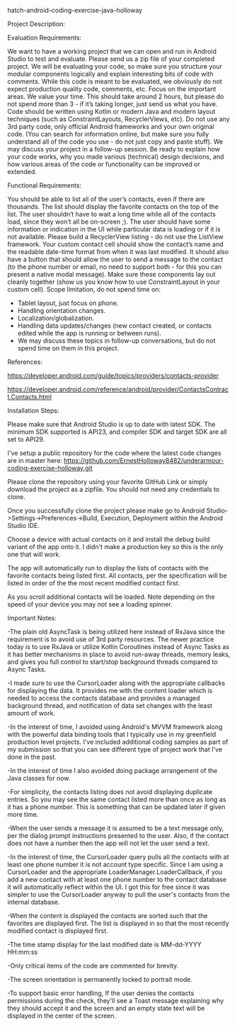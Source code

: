 hatch-android-coding-exercise-java-holloway

Project Description:

Evaluation Requirements:

We want to have a working project that we can open and run in Android Studio to test and evaluate. Please send us a zip file of your completed project.
We will be evaluating your code, so make sure you structure your modular components logically and explain interesting bits of code with comments.
While this code is meant to be evaluated, we obviously do not expect production quality code, comments, etc. Focus on the important areas.
We value your time. This should take around 2 hours, but please do not spend more than 3 - if it’s taking longer, just send us what you have.
Code should be written using Kotlin or modern Java and modern layout techniques (such as ConstraintLayouts, RecyclerViews, etc).
Do not use any 3rd party code, only official Android frameworks and your own original code. (You can search for information online, but make sure you fully understand all of the code you use - do not just copy and paste stuff).
We may discuss your project in a follow-up session.
Be ready to explain how your code works, why you made various (technical) design decisions, and how various areas of the code or functionality can be improved or extended.

Functional Requirements:

You should be able to list all of the user’s contacts, even if there are thousands.
The list should display the favorite contacts on the top of the list.
The user shouldn’t have to wait a long time while all of the contacts load, since they won’t all be on-screen ;).
The user should have some information or indication in the UI while particular data is loading or if it is not available.
Please build a RecyclerView listing - do not use the ListView framework.
Your custom contact cell should show the contact’s name and the readable date-time format from when it was last modified. It should also have a button that should allow the user to send a message to the contact (to the phone number or email, no need to support both - for this you can present a native modal message).
Make sure these components lay out cleanly together (show us you know how to use ConstraintLayout in your custom cell).
Scope limitation, do not spend time on:
- Tablet layout, just focus on phone.
- Handling orientation changes.
- Localization/globalization.
- Handling data updates/changes (new contact created, or contacts edited while the app is running or between runs).
- We may discuss these topics in follow-up conversations, but do not spend time on them in this project.

References:

https://developer.android.com/guide/topics/providers/contacts-provider

https://developer.android.com/reference/android/provider/ContactsContract.Contacts.html


Installation Steps:

Please make sure that Android Studio is up to date with latest SDK. The minimum SDK supported is API23, and compiler SDK and target SDK are all set to API29.

I've setup a public repository for the code where the latest code changes are in master here: https://github.com/ErnestHolloway8482/underarmour-coding-exercise-holloway.git

Please clone the repository using your favorite GitHub Link or simply download the project as a zipfile. You should not need any credentials to clone.

Once you successfully clone the project please make go to Android Studio->Settings->Preferences->Build, Execution, Deployment within the Android Studio IDE.

Choose a device with actual contacts on it and install the debug build variant of the app onto it. I didn't make a production key so this is the only one that will work.

The app will automatically run to display the lists of contacts with the favorite contacts being listed first. All contacts, per the
specification will be listed in order of the the most recent modified contact first.

As you scroll additional contacts will be loaded. Note depending on the speed of your device you may not see a loading spinner. 

Important Notes:


-The plain old AsyncTask is being utilized here instead of RxJava since the requirement is to avoid use of 3rd party resources.
The newer practice today is to use RxJava or utilize Kotlin Coroutines instead of Async Tasks as it has better mechanisms in place
to avoid run-away threads, memory leaks, and gives you full control to start/stop background threads compared to Async Tasks.

-I made sure to use the CursorLoader along with the appropriate callbacks for displaying the data. It provides me with the content loader
which is needed to access the contacts database and provides a managed background thread, and notification of data set changes with the least amount of work.

-In the interest of time, I avoided using Android's MVVM framework along with the powerful data binding tools that I
typically use in my greenfield production level projects. I've included additional coding samples as part of my submission so that you can
see different type of project work that I've done in the past.

-In the interest of time I also avoided doing package arrangement of the Java classes for now.

-For simplicity, the contacts listing does not avoid displaying duplicate entries. So you may see the same contact listed more than once as long as it has a phone number. This is something that can be updated later if given more time.

-When the user sends a message it is assumed to be a text message only, per the dialog prompt instructions presented to the user.
Also, if the contact does not have a number then the app will not let the user send a text. 

-In the interest of time, the CursorLoader query pulls all the contacts with at least one phone number it is not account type specific.
Since I am using a CursorLoader and the appropriate LoaderManager.LoaderCallback, if you add a new contact with at least one phone number to the contact database it will automatically reflect
within the UI. I got this for free since it was simpler to use the CursorLoader anyway to pull the user's contacts from the internal database.

-When the content is displayed the contacts are sorted such that the favorites are displayed first. The list is displayed in so that the most recently modified contact
is displayed first.

-The time stamp display for the last modified date is MM-dd-YYYY HH:mm:ss

-Only critical items of the code are commented for brevity.

-The screen orientation is permanently locked to portrait mode.

-To support basic error handling, If the user denies the contacts permissions during the check, they'll see a Toast message explaining why they should accept it and the screen 
and an empty state text will be displayed in the center of the screen.








